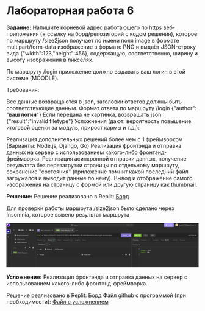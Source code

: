 # Лабораторная работа 6

**Задание:**
Напишите корневой адрес работающего по https веб-приложения (+ ссылку на борд/репозиторий с кодом решения), которое по маршруту /size2json получает по имени поля image в формате multipart/form-data изображение в формате PNG и выдаёт JSON-строку вида {"width":123,"height":456}, содержащую, соответственно, ширину и высоту изображения в пикселях.

По маршруту /login приложение должно выдавать ваш логин в этой системе (MOODLE).

Требования: 

Все данные возвращаются в json, заголовки ответов должны быть соответствующие данным.
Формат ответа по маршруту /login {"author": "__ваш логин__"}
Если передана не картинка, возвращать json: {"result":"invalid filetype"}
Усложнения (дают: вероятность повышение итоговой оценки за модуль, прирост кармы и т.д.): 

Реализация дополнительных решений более чем с 1 фреймворком (Варианты: Node.js, Django, Go)
Реализация фронтэнда и отправка данных на сервер с использованием какого-либо фронтэнд-фреймворка.
Реализация асинхронной отправки данных, получение результата без перезагрузки страницы по отдельному маршруту, сохранение "состояния" (приложение помнит какой последний файл загружался и выводит данные по нему).
Вывод и отображение самого изображения на страницу с формой или другую страницу как thumbnail.


**Решение:**
Решение реализовано в Replit: 	[Борд](https://replit.com/@melnik3570/LR6?v=1)

Для проверки работы маршрута /size2json было сделано через Insomnia, которое вывело результат маршрута

![alt text](https://github.com/MelnikNO/comppracticelr6/blob/main/Снимок%20экрана%202025-04-03%20154558.png)



**Усложнение:** Реализация фронтэнда и отправка данных на сервер с использованием какого-либо фронтэнд-фреймворка.

Решение реализовано в Replit: 	[Борд](https://replit.com/@melnik3570/LR6mode?v=1)
Файл github с программой (при необходимости): [Файл с усложнением](https://github.com/MelnikNO/comppracticelr6/blob/main/lr6_app_mode.py)



